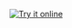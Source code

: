[![Try it online](https://img.shields.io/badge/try%20it-online-orange.svg)](http://melpon.org/wandbox/permlink/uPsIuSoKdh7eCfpZ)